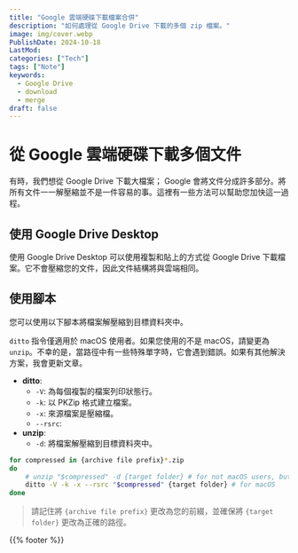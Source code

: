 ```yaml
---
title: "Google 雲端硬碟下載檔案合併"
description: "如何處理從 Google Drive 下載的多個 zip 檔案。"
image: img/cover.webp
PublishDate: 2024-10-18
LastMod: 
categories: ["Tech"]
tags: ["Note"]
keywords:
  - Google Drive
  - download
  - merge
draft: false
---
```


# 從 Google 雲端硬碟下載多個文件

有時，我們想從 Google Drive 下載大檔案； Google 會將文件分成許多部分。將所有文件一一解壓縮並不是一件容易的事。這裡有一些方法可以幫助您加快這一過程。

## 使用 Google Drive Desktop

使用 Google Drive Desktop 可以使用複製和貼上的方式從 Google Drive 下載檔案。它不會壓縮您的文件，因此文件結構將與雲端相同。

## 使用腳本

您可以使用以下腳本將檔案解壓縮到目標資料夾中。

`ditto` 指令僅適用於 macOS 使用者。如果您使用的不是 macOS，請變更為 `unzip`。不幸的是，當路徑中有一些特殊單字時，它會遇到錯誤。如果有其他解決方案，我會更新文章。

- **ditto**:
    - `-V`: 為每個複製的檔案列印狀態行。
    - `-k`: 以 PKZip 格式建立檔案。
    - `-x`: 來源檔案是壓縮檔。
    - `--rsrc`:
- **unzip**:
    - `-d`: 將檔案解壓縮到目標資料夾中。

```bash
for compressed in {archive file prefix}*.zip
do
    # unzip "$compressed" -d {target folder} # for not macOS users, but it will fail when special char
    ditto -V -k -x --rsrc "$compressed" {target folder} # for macOS
done
```

> 請記住將 `{archive file prefix}` 更改為您的前綴，並確保將 `{target folder}` 更改為正確的路徑。

{{% footer %}}
